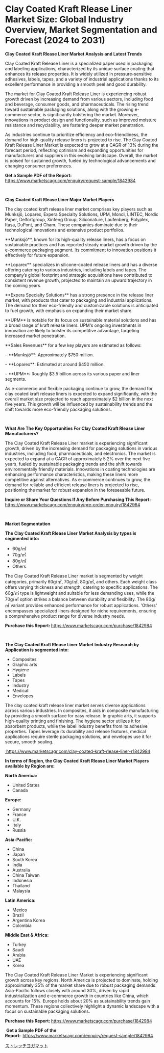 <p><h1>Clay Coated Kraft Rlease Liner Market Size: Global Industry Overview, Market Segmentation and Forecast (2024 to 2031)</h1></p><p><strong>Clay Coated Kraft Rlease Liner Market Analysis and Latest Trends</strong></p>
<p><p>Clay Coated Kraft Release Liner is a specialized paper used in packaging and labeling applications, characterized by its unique surface coating that enhances its release properties. It is widely utilized in pressure-sensitive adhesives, labels, tapes, and a variety of industrial applications thanks to its excellent performance in providing a smooth peel and good durability.</p><p>The market for Clay Coated Kraft Release Liner is experiencing robust growth driven by increasing demand from various sectors, including food and beverage, consumer goods, and pharmaceuticals. The rising trend toward sustainable packaging solutions, along with the growing e-commerce sector, is significantly bolstering the market. Moreover, innovations in product design and functionality, such as improved moisture resistance and recyclability, are fostering deeper market penetration.</p><p>As industries continue to prioritize efficiency and eco-friendliness, the demand for high-quality release liners is projected to rise. The Clay Coated Kraft Release Liner Market is expected to grow at a CAGR of 13% during the forecast period, reflecting optimism and expanding opportunities for manufacturers and suppliers in this evolving landscape. Overall, the market is poised for sustained growth, fueled by technological advancements and changing consumer preferences.</p></p>
<p><strong>Get a Sample PDF of the Report:&nbsp;</strong> <a href="https://www.marketscagr.com/enquiry/request-sample/1842984?utm_campaign=1889&utm_medium=2&utm_source=Github&utm_content=ia&utm_term=01012025&utm_id=clay-coated-kraft-rlease-liner">https://www.marketscagr.com/enquiry/request-sample/1842984</a></p>
<p>&nbsp;</p>
<p><strong>Clay Coated Kraft Rlease Liner Major Market Players</strong></p>
<p><p>The clay coated kraft release liner market comprises key players such as Munksjö, Loparex, Expera Specialty Solutions, UPM, Mondi, LINTEC, Nordic Paper, Delfortgroup, Xinfeng Group, Siliconature, Laufenberg, Polyplex, Itasa, DuPont, and Cham. These companies dominate due to their technological innovations and extensive product portfolios.</p><p>**Munksjö**, known for its high-quality release liners, has a focus on sustainable practices and has reported steady market growth driven by the e-commerce packaging segment. Its commitment to innovation positions it effectively for future expansion.</p><p>**Loparex** specializes in silicone-coated release liners and has a diverse offering catering to various industries, including labels and tapes. The company’s global footprint and strategic acquisitions have contributed to consistent revenue growth, projected to maintain an upward trajectory in the coming years.</p><p>**Expera Specialty Solutions** has a strong presence in the release liner market, with products that cater to packaging and industrial applications. The demand for their eco-friendly and customizable solutions is anticipated to fuel growth, with emphasis on expanding their market share.</p><p>**UPM** is notable for its focus on sustainable material solutions and has a broad range of kraft release liners. UPM's ongoing investments in innovation are likely to bolster its competitive advantage, targeting increased market penetration.</p><p>**Sales Revenues** for a few key players are estimated as follows:</p><p>- **Munksjö**: Approximately $750 million.</p><p>- **Loparex**: Estimated at around $450 million.</p><p>- **UPM**: Roughly $3.5 billion across its various paper and liner segments.</p><p>As e-commerce and flexible packaging continue to grow, the demand for clay coated kraft release liners is expected to expand significantly, with the overall market size projected to reach approximately $2 billion in the next five years. This growth will be influenced by sustainability trends and the shift towards more eco-friendly packaging solutions.</p></p>
<p>&nbsp;</p>
<p><strong>What Are The Key Opportunities For Clay Coated Kraft Rlease Liner Manufacturers?</strong></p>
<p><p>The Clay Coated Kraft Release Liner market is experiencing significant growth, driven by the increasing demand for packaging solutions in various industries, including food, pharmaceuticals, and electronics. The market is expected to expand at a CAGR of approximately 5.2% over the next five years, fueled by sustainable packaging trends and the shift towards environmentally friendly materials. Innovations in coating technologies are enhancing performance characteristics, making these liners more competitive against alternatives. As e-commerce continues to grow, the demand for reliable and efficient release liners is projected to rise, positioning the market for robust expansion in the foreseeable future.</p></p>
<p><strong>Inquire or Share Your Questions If Any Before Purchasing This Report:</strong> <a href="https://www.marketscagr.com/enquiry/pre-order-enquiry/1842984?utm_campaign=1889&utm_medium=2&utm_source=Github&utm_content=ia&utm_term=01012025&utm_id=clay-coated-kraft-rlease-liner">https://www.marketscagr.com/enquiry/pre-order-enquiry/1842984</a></p>
<p>&nbsp;</p>
<p><strong>Market Segmentation</strong></p>
<p><strong>The Clay Coated Kraft Rlease Liner Market Analysis by types is segmented into:</strong></p>
<p><ul><li>60g/㎡</li><li>70g/㎡</li><li>80g/㎡</li><li>Others</li></ul></p>
<p><p>The Clay Coated Kraft Release Liner market is segmented by weight categories, primarily 60g/㎡, 70g/㎡, 80g/㎡, and others. Each weight class offers varying thickness and strength, catering to specific applications. The 60g/㎡ type is lightweight and suitable for less demanding uses, while the 70g/㎡ option strikes a balance between durability and flexibility. The 80g/㎡ variant provides enhanced performance for robust applications. 'Others' encompasses specialized liners designed for niche requirements, ensuring a comprehensive product range for diverse industry needs.</p></p>
<p><strong>Purchase this Report:&nbsp;</strong><a href="https://www.marketscagr.com/purchase/1842984?utm_campaign=1889&utm_medium=2&utm_source=Github&utm_content=ia&utm_term=01012025&utm_id=clay-coated-kraft-rlease-liner">https://www.marketscagr.com/purchase/1842984</a></p>
<p>&nbsp;</p>
<p><strong>The Clay Coated Kraft Rlease Liner Market Industry Research by Application is segmented into:</strong></p>
<p><ul><li>Composites</li><li>Graphic arts</li><li>Hygiene</li><li>Labels</li><li>Tapes</li><li>Industry</li><li>Medical</li><li>Envelopes</li></ul></p>
<p><p>The clay coated kraft release liner market serves diverse applications across various industries. In composites, it aids in composite manufacturing by providing a smooth surface for easy release. In graphic arts, it supports high-quality printing and finishing. The hygiene sector utilizes it for absorbent products, while the label industry benefits from its adhesive properties. Tapes leverage its durability and release features, medical applications require sterile packaging solutions, and envelopes use it for secure, smooth sealing.</p></p>
<p><a href="https://www.marketscagr.com/clay-coated-kraft-rlease-liner-r1842984?utm_campaign=1889&utm_medium=2&utm_source=Github&utm_content=ia&utm_term=01012025&utm_id=clay-coated-kraft-rlease-liner">&nbsp;https://www.marketscagr.com/clay-coated-kraft-rlease-liner-r1842984</a></p>
<p><strong>In terms of Region, the Clay Coated Kraft Rlease Liner Market Players available by Region are:</strong></p>
<p>
    <p> <strong> North America: </strong>
        <ul>
            <li>United States</li>
            <li>Canada</li>
        </ul>
        </p> 
    <p> <strong> Europe: </strong>
        <ul>
            <li>Germany</li>
            <li>France</li>
            <li>U.K.</li>
            <li>Italy</li>
            <li>Russia</li>
        </ul>
        </p> 
    <p> <strong> Asia-Pacific: </strong>
        <ul>
            <li>China</li>
            <li>Japan</li>
            <li>South Korea</li>
            <li>India</li>
            <li>Australia</li>
            <li>China Taiwan</li>
            <li>Indonesia</li>
            <li>Thailand</li>
            <li>Malaysia</li>
        </ul>
        </p> 
    <p> <strong> Latin America: </strong>
        <ul>
            <li>Mexico</li>
            <li>Brazil</li>
            <li>Argentina Korea</li>
            <li>Colombia</li>
        </ul>
        </p> 
    <p> <strong> Middle East & Africa: </strong>
        <ul>
            <li>Turkey</li>
            <li>Saudi</li>
            <li>Arabia</li>
            <li>UAE</li>
            <li>Korea</li>
        </ul>
    </p>
    </p>
<p><p>The Clay Coated Kraft Release Liner Market is experiencing significant growth across key regions. North America is projected to dominate, holding approximately 35% of the market share due to robust packaging demands. Asia-Pacific follows closely with around 30%, driven by rapid industrialization and e-commerce growth in countries like China, which accounts for 15%. Europe holds about 20% as sustainability trends gain momentum. These regions collectively highlight a dynamic landscape with a focus on sustainable packaging solutions.</p></p>
<p><strong>Purchase this Report: </strong><a href="https://www.marketscagr.com/purchase/1842984?utm_campaign=1889&utm_medium=2&utm_source=Github&utm_content=ia&utm_term=01012025&utm_id=clay-coated-kraft-rlease-liner">https://www.marketscagr.com/purchase/1842984</a></p>
<p>&nbsp;<strong>Get a Sample PDF of the Report:&nbsp;&nbsp;</strong><a href="https://www.marketscagr.com/enquiry/request-sample/1842984?utm_campaign=1889&utm_medium=2&utm_source=Github&utm_content=ia&utm_term=01012025&utm_id=clay-coated-kraft-rlease-liner">https://www.marketscagr.com/enquiry/request-sample/1842984</a></p>
<p><strong></strong></p>
<p><p><a href="https://github.com/lababdou/Market-Research-Report-List-6/blob/main/687405229682.md?utm_campaign=1889&utm_medium=2&utm_source=Github&utm_content=ia&utm_term=01012025&utm_id=clay-coated-kraft-rlease-liner">ストレッチヨガマット</a></p></p>